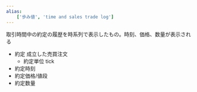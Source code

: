 ```yaml
---
alias:
    ['歩み値', 'time and sales trade log']
---
```

取引時間中の約定の履歴を時系列で表示したもの。時刻、価格、数量が表示される
- 約定
    成立した売買注文
    - 約定単位 tick
- 約定時刻
- 約定価格/値段
- 約定数量